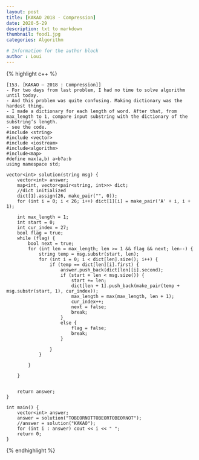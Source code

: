 ```yaml
---
layout: post
title: [KAKAO 2018 - Compression]
date: 2020-5-29
description: txt to markdown
thumbnail: food1.jpg
categories: Algorithm

# Information for the author block
author : Loui
---
```


{% highlight c++ %}

	﻿[153. [KAKAO – 2018 : Compression]] 
	- For two days from last problem, I had no time to solve algorithm until today.
	- And this problem was quite confusing. Making dictionary was the hardest thing.
	- I made a dictionary for each length of word. After that, from max_length to 1, compare input substring with the dictionary of the substring’s length. 
	- see the code.
	#include <string>
	#include <vector>
	#include <iostream>
	#include<algorithm>
	#include<map>
	#define max(a,b) a>b?a:b
	using namespace std;
	
	vector<int> solution(string msg) {
		vector<int> answer;
		map<int, vector<pair<string, int>>> dict;
		//dict initialized
		dict[1].assign(26, make_pair("", 0));
		for (int i = 0; i < 26; i++) dict[1][i] = make_pair('A' + i, i + 1);
	
		int max_length = 1;
		int start = 0;
		int cur_index = 27;
		bool flag = true;
		while (flag) {
			bool next = true;
			for (int len = max_length; len >= 1 && flag && next; len--) {
				string temp = msg.substr(start, len);
				for (int i = 0; i < dict[len].size(); i++) {
					if (temp == dict[len][i].first) {
						answer.push_back(dict[len][i].second);
						if (start + len < msg.size()) {
							start += len;
							dict[len + 1].push_back(make_pair(temp + msg.substr(start, 1), cur_index));
							max_length = max(max_length, len + 1);
							cur_index++;
							next = false;
							break;
						}
						else {
							flag = false;
							break;
						}
	
					}
				}
	
			}
	
		}
	
	
		return answer;
	}
	
	int main() {
		vector<int> answer;
		answer = solution("TOBEORNOTTOBEORTOBEORNOT");
		//answer = solution("KAKAO");
		for (int i : answer) cout << i << " ";
		return 0;
	}
	
{% endhighlight %}

